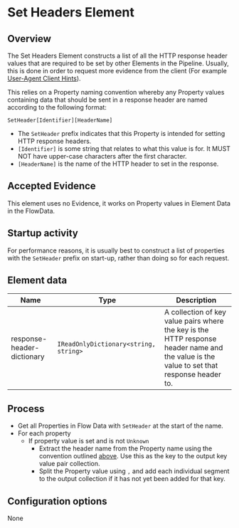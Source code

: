 # Set Headers Element

## Overview

The Set Headers Element constructs a list of all the HTTP response 
header values that are required to be set by other Elements in the Pipeline.
Usually, this is done in order to request more evidence from the 
client (For example [User-Agent Client Hints](http://51degrees.com/documentation/4.4/_device_detection__features__u_a_c_h__headers.html)).

This relies on a Property naming convention whereby any Property 
values containing data that should be sent in a response header
are named according to the following format:

`SetHeader[Identifier][HeaderName]`

- The `SetHeader` prefix indicates that this Property is intended
  for setting HTTP response headers.
- `[Identifier]` is some string that relates to what this value is for. 
  It MUST NOT have upper-case characters after the first character.
- `[HeaderName]` is the name of the HTTP header to set in the response.

## Accepted Evidence

This element uses no Evidence, it works on Property values in Element Data
in the FlowData.

## Startup activity

For performance reasons, it is usually best to construct a list of 
properties with the `SetHeader` prefix on start-up, rather than doing
so for each request.

## Element data

| **Name**                   | **Type**                              | **Description**                                                                                                                           |
|----------------------------|---------------------------------------|-------------------------------------------------------------------------------------------------------------------------------------------|
| response-header-dictionary | `IReadOnlyDictionary<string, string>` | A collection of key value pairs where the key is the HTTP response header name and the value is the value to set that response header to. |

## Process

- Get all Properties in Flow Data with `SetHeader` at the start of the name.
- For each property
  - If property value is set and is not `Unknown`
    - Extract the header name from the Property name using the convention 
      outlined [above](#overview). Use this as the key to the output key value
      pair collection.
    - Split the Property value using `,` and add each individual segment to 
      the output collection if it has not yet been added for that key.

## Configuration options

None